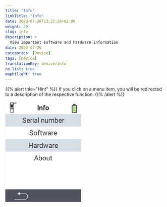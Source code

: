 ```yaml
---
title: "Info"
linkTitle: "Info"
date: 2023-07-28T13:25:28+02:00
weight: 20
slug: info
description: >
  View important software and hardware information
date: 2023-07-26
categories: [Device]
tags: [Device]
translationKey: device/info
no_list: true
maphilight: true
---
```

{{% alert title="Hint" %}}
If you click on a menu item, you will be redirected to a description of the respective function.
{{% /alert %}}

<img src="images/menu.png" alt="VitalControl Info" title="Info" usemap="#workmap" class="maphilight" />

<map name="workmap">
  <area shape="rect" coords="2,40,238,80" alt="Serial number" title="To retrieve the serial number of your device click here&#10;Mausklick: zur Dokumentation" href="/en/docs/device/info/serial-number/">
  <area shape="rect" coords="2,80,238,120" alt="Software" title="The instructions for viewing your software version can be found here&#10;Mausklick: zur Dokumentation" href="/en/docs/firmware/versions/">
  <area shape="rect" coords="2,120,238,160" alt="Hardware" title="To access the hardware information of your device click here&#10;Mausklick: zur Dokumentation" href="/en/docs/device/info/hardware/">
  <area shape="rect" coords="2,160,238,200" alt="About" title="Call up vendor information&#10;Mausklick: zur Dokumentation" href="/en/docs/device/info/about/">
</map>
